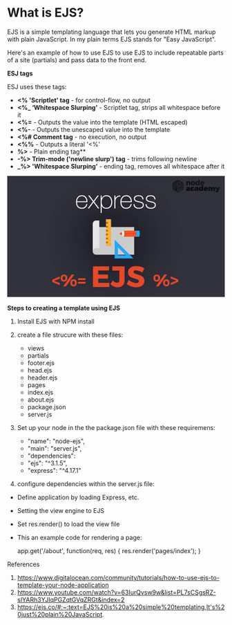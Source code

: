 # What is EJS? 

EJS is a simple templating language that lets you generate HTML markup with plain JavaScript. In my plain terms EJS stands for "Easy JavaScript".

Here's an example of how to use EJS to use EJS to include repeatable parts of a site (partials) and pass data to the front end.

**ESJ tags**

ESJ uses these tags:

* **<% 'Scriptlet' tag** - for control-flow, no output
* **<%_ ‘Whitespace Slurping’** - Scriptlet tag, strips all whitespace before it
* **<%=** - Outputs the value into the template (HTML escaped)
* **<%-** - Outputs the unescaped value into the template
* **<%# Comment tag** - no execution, no output
* **<%%** - Outputs a literal '<%'
* **%>** - Plain ending tag** 
* **-%> Trim-mode ('newline slurp') tag** - trims following newline
* **_%> 'Whitespace Slurping’** - ending tag, removes all whitespace after it


![EJS](images/ejs.jpeg)


**Steps to creating a template using EJS**

1. Install EJS with NPM install
1. create a file strucure with these files:
   * views
   * partials
   * footer.ejs
   * head.ejs
   * header.ejs
   * pages
   * index.ejs
   * about.ejs
   * package.json
   * server.js
1. Set up your node in the the package.json file with these requiremens:

    * "name": "node-ejs",
    * "main": "server.js",
    * "dependencies":
    * "ejs": "^3.1.5",
    * "express": "^4.17.1"
      
1. configure dependencies within the server.js file:
  * Define application by loading Express, etc.
  * Setting the view engine to EJS
  * Set res.render() to load the view file
  * This an example code for rendering a page:

    app.get('/about', function(req, res) {
      res.render('pages/index');
    }


References

1. https://www.digitalocean.com/community/tutorials/how-to-use-ejs-to-template-your-node-application
1. https://www.youtube.com/watch?v=63IurQvsw9w&list=PL7sCSgsRZ-slYARh3YJIqPGZqtGVqZRGt&index=2
1. https://ejs.co/#:~:text=EJS%20is%20a%20simple%20templating,It's%20just%20plain%20JavaScript.